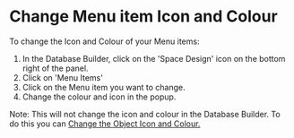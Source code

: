 # Change Menu item Icon and Colour

To change the Icon and Colour of your Menu items:

1. In the Database Builder, click on the 'Space Design' icon on the bottom right of the panel.
2. Click on 'Menu Items'
3. Click on the Menu item you want to change.
4. Change the colour and icon in the popup.

Note: This will not change the icon and colour in the Database Builder. To do this you can [Change the Object Icon and Colour.](http://help.bappo.com/database-design/objects/change-object-icon-and-colour)

